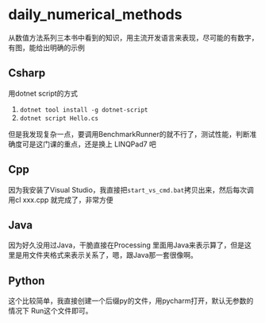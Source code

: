 # daily_numerical_methods
从数值方法系列三本书中看到的知识，用主流开发语言来表现，尽可能的有数字，有图，能给出明确的示例

## Csharp
用dotnet script的方式
1. `dotnet tool install -g dotnet-script`
2. `dotnet script Hello.cs`

但是我发现复杂一点，要调用BenchmarkRunner的就不行了，测试性能，判断准确度可是这门课的重点，还是换上
LINQPad7 吧

## Cpp
因为我安装了Visual Studio，我直接把`start_vs_cmd.bat`拷贝出来，然后每次调用cl xxx.cpp 就完成了，非常方便

## Java
因为好久没用过Java，干脆直接在Processing 里面用Java来表示算了，但是这里是用文件夹格式来表示关系了，嗯，跟Java那一套很像啊。

## Python
这个比较简单，我直接创建一个后缀py的文件，用pycharm打开，默认无参数的情况下 Run这个文件即可。
